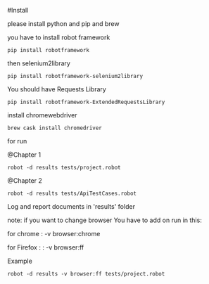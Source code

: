 #Install

please install python and pip and brew

you have to install robot framework

`pip install robotframework`

then selenium2library

``pip install robotframework-selenium2library``

You should have Requests Library

``pip install robotframework-ExtendedRequestsLibrary``

install chromewebdriver

```brew cask install chromedriver```

for run 

@Chapter 1 

``robot -d results tests/project.robot``

@Chapter 2 

``robot -d results tests/ApiTestCases.robot``

Log and report documents in 'results' folder


note: 
if you want to change browser
You have to add on run in this: 

for chrome : -v browser:chrome   

for Firefox : : -v browser:ff

Example

``robot -d results -v browser:ff tests/project.robot``
